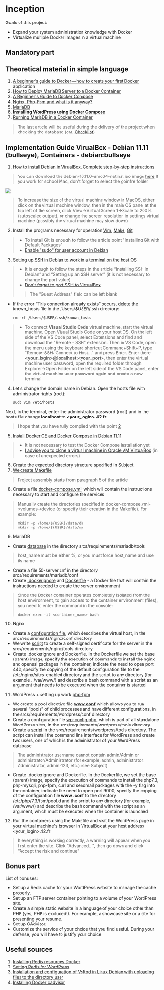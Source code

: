   # Inception

  Goals of this project:
  - Expand your system administration knowledge with Docker
  - Virtualize multiple Docker images in a virtual machine
  ## Mandatory part
  ## Theoretical material in simple language
  1. [A beginner’s guide to Docker — how to create your first Docker application](https://www.freecodecamp.org/news/a-beginners-guide-to-docker-how-to-create-your-first-docker-application-cc03de9b639f) 
  2. [How to Deploy MariaDB Server to a Docker Container](https://severalnines.com/blog/how-deploy-mariadb-server-docker-container)
  3. [A Beginner's Guide to Docker Compose](https://betterstack.com/community/guides/scaling-docker/docker-compose-getting-started/)
  4. [Nginx, Php-Fpm and what is it anyway?](https://medium.com/@mgonzalezbaile/demystifying-nginx-and-php-fpm-for-php-developers-bba548dd38f9#:~:text=Nginx%20is%20a%20powerful%2C%20open,responses%20back%20to%20the%20clients.)
  5. [MariaDB](https://medium.com/@sahaayushioe/administering-mariadb-database-7ea26f225601)
  6. [**Installing WordPress using Docker Compose**](https://www.digitalocean.com/community/tutorials/how-to-install-wordpress-with-docker-compose)
  7. [Running MariaDB in a Docker Container](https://mariadb.com/kb/en/installing-and-using-mariadb-via-docker/)
  >The last article will be useful during the delivery of the project when checking the database (см. [Checklist](https://github.com/mharriso/school21-checklists/blob/master/ng_3_inception.pdf))
  ## Implementation Guide VirualBox - Debian 11.11 (bullseye), Containers - debian:bullseye
  1. [How to install Debian in VirualBox. Complete step-by-step instructions](https://linuxopsys.com/install-debian-on-virtualbox)
  >You can download the debian-10.11.0-amd64-netinst.iso image [here](https://cdimage.debian.org/cdimage/archive/11.11.0/amd64/iso-cd/debian-11.11.0-amd64-netinst.iso)
  If you work for school Mac, don't forget to select the goinfre folder

  ![](https://user-images.githubusercontent.com/90090114/169686068-c054eef9-8d84-4684-84d1-2f4d92a590eb.png)

  >To increase the size of the virtual machine window in MacOS, either click on the virtual machine window, then in the main OS panel at the top left of the screen, click View->Virtual Screen 1->Scale to 200% (autoscaled output), or change the screen resolution in settings virtual machine (possibly the virtual machine may slow down)
  2. Install the programs necessary for operation [Vim](https://vitux.com/how-to-install-vim-editor-on-debian/), [Make](https://www.geeksforgeeks.org/how-to-install-make-on-ubuntu/), [Git](https://git-scm.com/book/en/v2/Getting-Started-Installing-Git)
  >- To install Git is enough to follow the article point "Installing Git with Default Packages"
  >- [Enable "sudo" for user account in Debian](https://www.cloudpanel.io/tutorial/how-to-add-user-to-sudoers-in-debian/)
  3. [Setting up SSH in Debian to work in a terminal on the host OS](https://phoenixnap.com/kb/how-to-enable-ssh-on-debian)
  >- It is enough to follow the steps in the article “Installing SSH in Debian” and “Setting up an SSH server” (it is not necessary to change the port value)
  >- [Don't forget to port SSH to VirtualBox](https://media2.dev.to/dynamic/image/width=800%2Cheight=%2Cfit=scale-down%2Cgravity=auto%2Cformat=auto/https%3A%2F%2Fdev-to-uploads.s3.amazonaws.com%2Fi%2Fnbqn8pkzpoxxjs682n6n.png)
  >>The "Guest Address" field can be left blank
  - If the error “This connection already exists” occurs, delete the known_hosts file in the /Users/$USER/.ssh directory:
      ```
      rm -rf /Users/$USER/.ssh/known_hosts
      ```
  >- To connect  **Visual Studio Code** virtual machine, start the virtual machine. Open Visual Studio Code on your host OS. On the left side of the VS Code panel, select Extensions and find and download the "Remote - SSH" extension. Then in VS Code, open the menu using the keyboard shortcut Command+Shift+P, type "Remote-SSH: Connect to Host..." and press Enter. Enter there **<your_login>@localhost:<your_port>**, then enter the virtual machine user password, open the required folder through Explorer->Open Folder on the left side of the VS Code panel, enter the virtual machine user password again and create a new terminal
  4. Let's change the domain name in Debian. Open the hosts file with administrator rights (root):
      ```
      sudo vim /etc/hosts
      ```
  Next, in the terminal, enter the administrator password (root) and in the hosts file change **localhost** to **<your_login>.42.fr**
  >I hope that you have fully complied with the point [2](https://github.com/MohamedMQ/Inception#:~:text=%D0%A3%D1%81%D1%82%D0%B0%D0%BD%D0%B0%D0%B2%D0%BB%D0%B8%D0%B2%D0%B0%D0%B5%D0%BC%20%D0%BD%D0%B5%D0%BE%D0%B1%D1%85%D0%BE%D0%B4%D0%B8%D0%BC%D1%8B%D0%B5%20%D0%B4%D0%BB%D1%8F%20%D1%80%D0%B0%D0%B1%D0%BE%D1%82%D1%8B%20%D0%BF%D1%80%D0%BE%D0%B3%D1%80%D0%B0%D0%BC%D0%BC%D1%8B)
  5. [Install Docker CE and Docker Compose in Debian 11.11](https://docs.docker.com/engine/install/debian/)
  >- It is not necessary to test the Docker Compose installation yet
  >- [I advise you to clone a virtual machine in Oracle VM VirtualBox](https://www.ubuntumint.com/clone-virtual-machine-in-virtualbox/) (in case of unexpected errors)
  6. Create the expected directory structure specified in Subject
  7. [We create Makefile](https://swarnakar-ani24.medium.com/a-noobs-guide-to-using-make-and-writing-makefile-f718135d816b)
  >Project assembly starts from paragraph 5 of the article
  8. Create a file [docker-compose.yml](https://github.com/MohamedMQ/inception/blob/main/srcs/docker-compose.yml), which will contain the instructions necessary to start and configure the services
  >Manually create the directories specified in docker-compose.yml->volumes->device (or specify their creation in the Makefile). For example:
  >```
  >mkdir -p /home/${USER}/data/db
  >mkdir -p /home/${USER}/data/wp
  >```
  9. MariaDB
  - Create [database](https://github.com/MohamedMQ/inception/blob/main/srcs/requirements/mariadb/tools/createdb.sql) in the directory srcs/requirements/mariadb/tools
  >host_name must be either %, or you must force host_name and use its name
  - Create a file [50-server.cnf](https://exampleconfig.com/view/mariadb-ubuntu18-04-etc-mysql-mariadb-conf-d-50-server-cnf) in the directory srcs/requirements/mariadb/conf
  - Create [.dockerignore](https://www.geeksforgeeks.org/how-to-use-a-dockerignore-file/) and [Dockerfile](https://github.com/MohamedMQ/inception/blob/main/srcs/requirements/mariadb/Dockerfile) - a Docker file that will contain the instructions needed to create the server environment
  >Since the Docker container operates completely isolated from the host environment, to gain access to the container environment (files), you need to enter the command in the console:
  >```
  >docker exec -it <container_name> bash
  >```
  10. Nginx
  - Create a [configuration file](https://github.com/MohamedMQ/inception/blob/main/srcs/requirements/nginx/conf/default), which describes the virtual host, in the srcs/requirements/nginx/conf directory
  - We write [script](https://github.com/MohamedMQ/inception/blob/main/srcs/requirements/nginx/tools/start.sh) to create a self-signed certificate for the server in the srcs/requirements/nginx/tools directory
  - Create .dockerignore and Dockerfile. In the Dockerfile we set the base (parent) image, specify the execution of commands to install the nginx and openssl packages in the container, indicate the need to open port 443, specify the copying of the default configuration file to the /etc/nginx/sites-enabled directory and the script to any directory (for example , /var/www/) and describe a bash command with a script as an argument that needs to be executed when the container is started
  11. WordPress + setting up work [php-fpm](https://www.eurovps.com/blog/configuring-wordpress-multisite-nginx-php-fpm-eurovps/)
  - We create a pool directive file **www.conf** which allows you to run several “pools” of child processes and have different configurations, in the srcs/requirements/wordpress/conf directory
  - Create a configuration file [wp-config.php](https://www.wpbeginner.com/beginners-guide/how-to-edit-wp-config-php-file-in-wordpress/), which is part of all standalone WordPress sites, in the srcs/requirements/wordpress/tools directory
  - Create a [script](https://github.com/MohamedMQ/inception/blob/main/srcs/requirements/wordpress/tools/start.sh) in the srcs/requirements/wordpress/tools directory. The script can install the command line interface for WordPress and create two users, one of which is the administrator of your WordPress database
  >The administrator username cannot contain admin/Admin or administrator/Administrator (for example, admin, administrator, Administrator, admin-123, etc.) (see Subject)
  - Create .dockerignore and Dockerfile. In the Dockerfile, we set the base (parent) image, specify the execution of commands to install the php7.3, php-mysqli, php-fpm, curl and sendmail packages with the -y flag into the container, indicate the need to open port 9000, specify the copying of the configuration file **www .conf** to the directory /etc/php/7.3/fpm/pool.d and the script to any directory (for example, /var/www/) and describe the bash command with the script as an argument, which must be executed when the container is launched
  12. Run the containers using the Makefile and visit the WordPress page in your virtual machine's browser in VirtualBox at your host address <your_login>.42.fr
  >If everything is working correctly, a warning will appear when you first enter the site. Click "Advanced...", then go down and click "Accept the risk and continue"
  ## Bonus part
  List of bonuses:
  - Set up a Redis cache for your WordPress website to manage the cache properly.
  - Set up an FTP server container pointing to a volume of your WordPress site.
  - Create a simple static website in a language of your choice other than PHP (yes, PHP is excluded!). For example, a showcase site or a site for presenting your resume.
  - Set up CAdvisor.
  - Customize the service of your choice that you find useful. During your defense, you will have to justify your choice.
  ## Useful sources
  1. [Installing Redis resources Docker](https://www.docker.com/blog/how-to-use-the-redis-docker-official-image/)
  2. [Setting Redis for WordPress](https://chemicloud.com/kb/article/redis-object-cache-in-wordpress/)
  3. [Installation and configuration of Vsftpd in Linux Debian with uploading files to the directory user](https://reintech.io/blog/configure-secure-ftp-server-vsftpd-debian-12)
  4. [Installing Docker cadvisor](https://hub.docker.com/r/google/cadvisor)
